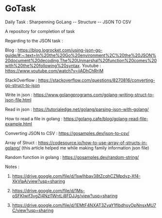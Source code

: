 # GoTask


Daily Task :
Sharpenning GoLang
-- Structure
-- JSON TO CSV


A repository for completion of task 


Regarding to the JSON task : 

Blog : https://blog.logrocket.com/using-json-go-guide/#:~:text=In%20the%20Go%20environment%2C%20the%20JSON%20document%20decoding,The%20Unmarshal%20function%20comes%20with%20the%20following%20syntax.
Youtube : https://www.youtube.com/watch?v=iiADhChRriM

StackOverflow : https://stackoverflow.com/questions/8270816/converting-go-struct-to-json

Write in json : https://www.golangprograms.com/golang-writing-struct-to-json-file.html

Read in json : https://tutorialedge.net/golang/parsing-json-with-golang/

How to read a file in golang : https://golang.cafe/blog/golang-read-file-example.html

Converting JSON to CSV : https://gosamples.dev/json-to-csv/

Array of Struct : https://codesource.io/how-to-use-array-of-structs-in-golang/  (this article helped me while making family information json file)

Random function in golang : https://gosamples.dev/random-string/

Notes :

1. https://drive.google.com/file/d/1swIhbav38tZcqhCZMpdyz-Xf4-XkVlaA/view?usp=sharing

2. https://drive.google.com/file/d/1Ms-oSFKIwif3vgZl4Nzl1WntLj8FDJJg/view?usp=sharing

3. https://drive.google.com/file/d/1EMtF4NXAT3ZvaY1fIbdhsyOpNnsxMU7C/view?usp=sharing
